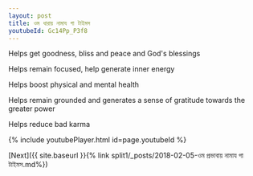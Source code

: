 ```yaml
---
layout: post
title: ওম ধারায় নামায গা টাইমস
youtubeId: Gc14Pp_P3f8
---
```

 
 
Helps get goodness, bliss and peace and God's blessings
 
Helps remain focused, help generate inner energy 
 
Helps boost physical and mental health 
 
Helps remain grounded and generates a sense of gratitude towards the greater power 
 
Helps reduce bad karma
 
 
 
 


{% include youtubePlayer.html id=page.youtubeId %}
 
[Next]({{ site.baseurl }}{% link  split1/_posts/2018-02-05-ওম প্রভাবায় নামায গা টাইমস.md%})
 
